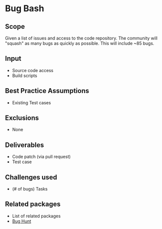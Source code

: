 # Bug Bash

## Scope

Given a list of issues and access to the code repository.  The community will "squash" as many bugs as quickly as possible.  This will include ~85 bugs.

## Input

- Source code access
- Build scripts

## Best Practice Assumptions
- Existing Test cases

## Exclusions
- None

## Deliverables
- Code patch (via pull request)
- Test case

## Challenges used
- (# of bugs) Tasks

## Related packages
- List of related packages
- [Bug Hunt](../bug-hunt/README.md)
